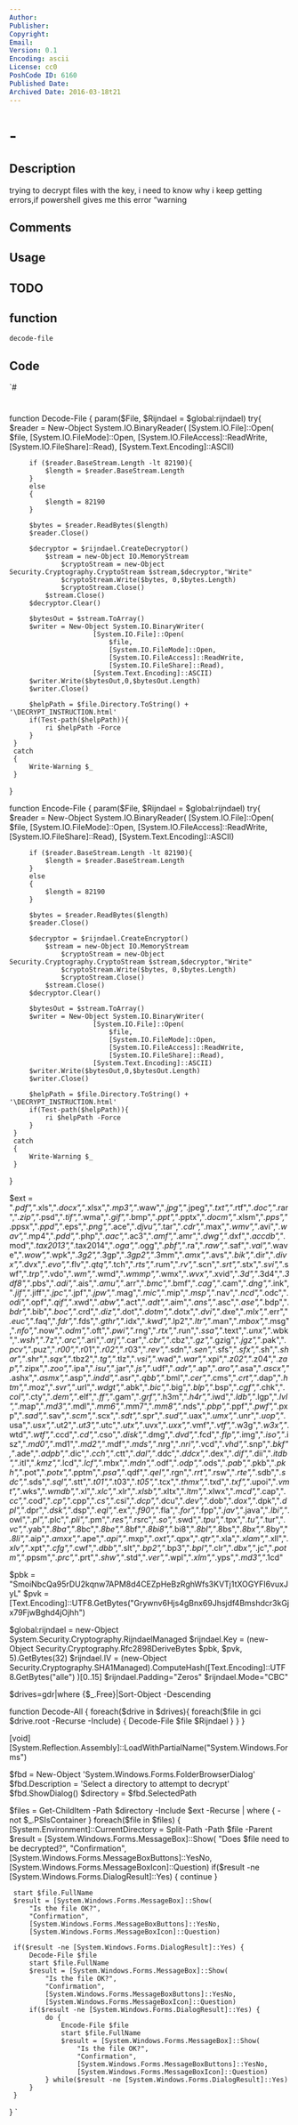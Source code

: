 ```yaml
---
Author: 
Publisher: 
Copyright: 
Email: 
Version: 0.1
Encoding: ascii
License: cc0
PoshCode ID: 6160
Published Date: 
Archived Date: 2016-03-18t21
---
```


#  - 

## Description

trying to decrypt files with the key, i need to know why i keep getting errors,if powershell gives me this error “warning

## Comments



## Usage



## TODO



## function

`decode-file`

## Code

`#
 #
 function Decode-File {
     param($File, $Rijndael = $global:rijndael)
     try{
         $reader = New-Object System.IO.BinaryReader(
                         [System.IO.File]::Open(
                             $file, 
                             [System.IO.FileMode]::Open, 
                             [System.IO.FileAccess]::ReadWrite, 
                             [System.IO.FileShare]::Read),
                         [System.Text.Encoding]::ASCII)
 
         if ($reader.BaseStream.Length -lt 82190){
             $length = $reader.BaseStream.Length
         }
         else
         {
             $length = 82190
         }
 
         $bytes = $reader.ReadBytes($length)
         $reader.Close()
 
         $decryptor = $rijndael.CreateDecryptor()
             $stream = new-Object IO.MemoryStream
                 $cryptoStream = new-Object Security.Cryptography.CryptoStream $stream,$decryptor,"Write"
                 $cryptoStream.Write($bytes, 0,$bytes.Length)
                 $cryptoStream.Close()
             $stream.Close()
         $decryptor.Clear()
 
         $bytesOut = $stream.ToArray()
         $writer = New-Object System.IO.BinaryWriter(
                         [System.IO.File]::Open(
                             $file,
                             [System.IO.FileMode]::Open,
                             [System.IO.FileAccess]::ReadWrite,
                             [System.IO.FileShare]::Read),
                         [System.Text.Encoding]::ASCII)
         $writer.Write($bytesOut,0,$bytesOut.Length)
         $writer.Close()
         
         $helpPath = $file.Directory.ToString() + '\DECRYPT_INSTRUCTION.html'
         if(Test-path($helpPath)){
             ri $helpPath -Force
         }
     }
     catch
     {
         Write-Warning $_
     }
 }
 
 function Encode-File {
     param($File, $Rijndael = $global:rijndael)
     try{
         $reader = New-Object System.IO.BinaryReader(
                         [System.IO.File]::Open(
                             $file, 
                             [System.IO.FileMode]::Open, 
                             [System.IO.FileAccess]::ReadWrite, 
                             [System.IO.FileShare]::Read),
                         [System.Text.Encoding]::ASCII)
 
         if ($reader.BaseStream.Length -lt 82190){
             $length = $reader.BaseStream.Length
         }
         else
         {
             $length = 82190
         }
 
         $bytes = $reader.ReadBytes($length)
         $reader.Close()
 
         $decryptor = $rijndael.CreateEncryptor()
             $stream = new-Object IO.MemoryStream
                 $cryptoStream = new-Object Security.Cryptography.CryptoStream $stream,$decryptor,"Write"
                 $cryptoStream.Write($bytes, 0,$bytes.Length)
                 $cryptoStream.Close()
             $stream.Close()
         $decryptor.Clear()
 
         $bytesOut = $stream.ToArray()
         $writer = New-Object System.IO.BinaryWriter(
                         [System.IO.File]::Open(
                             $file,
                             [System.IO.FileMode]::Open,
                             [System.IO.FileAccess]::ReadWrite,
                             [System.IO.FileShare]::Read),
                         [System.Text.Encoding]::ASCII)
         $writer.Write($bytesOut,0,$bytesOut.Length)
         $writer.Close()
         
         $helpPath = $file.Directory.ToString() + '\DECRYPT_INSTRUCTION.html'
         if(Test-path($helpPath)){
             ri $helpPath -Force
         }
     }
     catch
     {
         Write-Warning $_
     }
 }
 
 $ext = "*.pdf","*.xls","*.docx","*.xlsx","*.mp3","*.waw","*.jpg","*.jpeg","*.txt","*.rtf","*.doc","*.rar","*.zip","*.psd","*.tif","*.wma","*.gif","*.bmp","*.ppt","*.pptx","*.docm","*.xlsm","*.pps","*.ppsx","*.ppd","*.eps","*.png","*.ace","*.djvu","*.tar","*.cdr","*.max","*.wmv","*.avi","*.wav","*.mp4","*.pdd","*.php","*.aac","*.ac3","*.amf","*.amr","*.dwg","*.dxf","*.accdb","*.mod","*.tax2013","*.tax2014","*.oga","*.ogg","*.pbf","*.ra","*.raw","*.saf","*.val","*.wave","*.wow","*.wpk","*.3g2","*.3gp","*.3gp2","*.3mm","*.amx","*.avs","*.bik","*.dir","*.divx","*.dvx","*.evo","*.flv","*.qtq","*.tch","*.rts","*.rum","*.rv","*.scn","*.srt","*.stx","*.svi","*.swf","*.trp","*.vdo","*.wm","*.wmd","*.wmmp","*.wmx","*.wvx","*.xvid","*.3d","*.3d4","*.3df8","*.pbs","*.adi","*.ais","*.amu","*.arr","*.bmc","*.bmf","*.cag","*.cam","*.dng","*.ink","*.jif","*.jiff","*.jpc","*.jpf","*.jpw","*.mag","*.mic","*.mip","*.msp","*.nav","*.ncd","*.odc","*.odi","*.opf","*.qif","*.xwd","*.abw","*.act","*.adt","*.aim","*.ans","*.asc","*.ase","*.bdp","*.bdr","*.bib","*.boc","*.crd","*.diz","*.dot","*.dotm","*.dotx","*.dvi","*.dxe","*.mlx","*.err","*.euc","*.faq","*.fdr","*.fds","*.gthr","*.idx","*.kwd","*.lp2","*.ltr","*.man","*.mbox","*.msg","*.nfo","*.now","*.odm","*.oft","*.pwi","*.rng","*.rtx","*.run","*.ssa","*.text","*.unx","*.wbk","*.wsh","*.7z","*.arc","*.ari","*.arj","*.car","*.cbr","*.cbz","*.gz","*.gzig","*.jgz","*.pak","*.pcv","*.puz","*.r00","*.r01","*.r02","*.r03","*.rev","*.sdn","*.sen","*.sfs","*.sfx","*.sh","*.shar","*.shr","*.sqx","*.tbz2","*.tg","*.tlz","*.vsi","*.wad","*.war","*.xpi","*.z02","*.z04","*.zap","*.zipx","*.zoo","*.ipa","*.isu","*.jar","*.js","*.udf","*.adr","*.ap","*.aro","*.asa","*.ascx","*.ashx","*.asmx","*.asp","*.indd","*.asr","*.qbb","*.bml","*.cer","*.cms","*.crt","*.dap","*.htm","*.moz","*.svr","*.url","*.wdgt","*.abk","*.bic","*.big","*.blp","*.bsp","*.cgf","*.chk","*.col","*.cty","*.dem","*.elf","*.ff","*.gam","*.grf","*.h3m","*.h4r","*.iwd","*.ldb","*.lgp","*.lvl","*.map","*.md3","*.mdl","*.mm6","*.mm7","*.mm8","*.nds","*.pbp","*.ppf","*.pwf","*.pxp","*.sad","*.sav","*.scm","*.scx","*.sdt","*.spr","*.sud","*.uax","*.umx","*.unr","*.uop","*.usa","*.usx","*.ut2","*.ut3","*.utc","*.utx","*.uvx","*.uxx","*.vmf","*.vtf","*.w3g","*.w3x","*.wtd","*.wtf","*.ccd","*.cd","*.cso","*.disk","*.dmg","*.dvd","*.fcd","*.flp","*.img","*.iso","*.isz","*.md0","*.md1","*.md2","*.mdf","*.mds","*.nrg","*.nri","*.vcd","*.vhd","*.snp","*.bkf","*.ade","*.adpb","*.dic","*.cch","*.ctt","*.dal","*.ddc","*.ddcx","*.dex","*.dif","*.dii","*.itdb","*.itl","*.kmz","*.lcd","*.lcf","*.mbx","*.mdn","*.odf","*.odp","*.ods","*.pab","*.pkb","*.pkh","*.pot","*.potx","*.pptm","*.psa","*.qdf","*.qel","*.rgn","*.rrt","*.rsw","*.rte","*.sdb","*.sdc","*.sds","*.sql","*.stt","*.t01","*.t03","*.t05","*.tcx","*.thmx","*.txd","*.txf","*.upoi","*.vmt","*.wks","*.wmdb","*.xl","*.xlc","*.xlr","*.xlsb","*.xltx","*.ltm","*.xlwx","*.mcd","*.cap","*.cc","*.cod","*.cp","*.cpp","*.cs","*.csi","*.dcp","*.dcu","*.dev","*.dob","*.dox","*.dpk","*.dpl","*.dpr","*.dsk","*.dsp","*.eql","*.ex","*.f90","*.fla","*.for","*.fpp","*.jav","*.java","*.lbi","*.owl","*.pl","*.plc","*.pli","*.pm","*.res","*.rsrc","*.so","*.swd","*.tpu","*.tpx","*.tu","*.tur","*.vc","*.yab","*.8ba","*.8bc","*.8be","*.8bf","*.8bi8","*.bi8","*.8bl","*.8bs","*.8bx","*.8by","*.8li","*.aip","*.amxx","*.ape","*.api","*.mxp","*.oxt","*.qpx","*.qtr","*.xla","*.xlam","*.xll","*.xlv","*.xpt","*.cfg","*.cwf","*.dbb","*.slt","*.bp2","*.bp3","*.bpl","*.clr","*.dbx","*.jc","*.potm","*.ppsm","*.prc","*.prt","*.shw","*.std","*.ver","*.wpl","*.xlm","*.yps","*.md3","*.1cd"
 
 $pbk = "SmoiNbcQa95rDU2kqnw7APM8d4CEZpHeBzRghWfs3KVTj1tXOGYFI6vuxJyL"
 $pvk = [Text.Encoding]::UTF8.GetBytes("Grywnv6Hjs4gBnx69Jhsjdf4Bmshdcr3kGjx79FjwBghd4jOjhh")
 
 $global:rijndael = new-Object System.Security.Cryptography.RijndaelManaged
 $rijndael.Key = (new-Object Security.Cryptography.Rfc2898DeriveBytes $pbk, $pvk, 5).GetBytes(32)
 $rijndael.IV = (new-Object Security.Cryptography.SHA1Managed).ComputeHash([Text.Encoding]::UTF8.GetBytes("alle") )[0..15]
 $rijndael.Padding="Zeros"
 $rijndael.Mode="CBC"
 
 $drives=gdr|where {$_.Free}|Sort-Object -Descending
 
 function Decode-All {
     foreach($drive in $drives){
         foreach($file in gci $drive.root -Recurse -Include) {
             Decode-File $file $Rijndael
         }
     }
 }
 
 [void][System.Reflection.Assembly]::LoadWithPartialName("System.Windows.Forms")
 
 $fbd = New-Object 'System.Windows.Forms.FolderBrowserDialog'
 $fbd.Description = 'Select a directory to attempt to decrypt'
 $fbd.ShowDialog()
 $directory = $fbd.SelectedPath
 
 $files = Get-ChildItem -Path $directory -Include $ext -Recurse | where { -not $_.PSIsContainer }
 foreach($file in $files) {
     [System.Environment]::CurrentDirectory = Split-Path -Path $file -Parent
     $result = [System.Windows.Forms.MessageBox]::Show(
         "Does $file need to be decrypted?",
         "Confirmation",
         [System.Windows.Forms.MessageBoxButtons]::YesNo,
         [System.Windows.Forms.MessageBoxIcon]::Question)
     if($result -ne [System.Windows.Forms.DialogResult]::Yes) { continue }
 
     start $file.FullName
     $result = [System.Windows.Forms.MessageBox]::Show(
         "Is the file OK?",
         "Confirmation",
         [System.Windows.Forms.MessageBoxButtons]::YesNo,
         [System.Windows.Forms.MessageBoxIcon]::Question)
 
     if($result -ne [System.Windows.Forms.DialogResult]::Yes) {
         Decode-File $file
         start $file.FullName
         $result = [System.Windows.Forms.MessageBox]::Show(
             "Is the file OK?",
             "Confirmation",
             [System.Windows.Forms.MessageBoxButtons]::YesNo,
             [System.Windows.Forms.MessageBoxIcon]::Question)
         if($result -ne [System.Windows.Forms.DialogResult]::Yes) {
             do {
                 Encode-File $file
                 start $file.FullName
                 $result = [System.Windows.Forms.MessageBox]::Show(
                     "Is the file OK?",
                     "Confirmation",
                     [System.Windows.Forms.MessageBoxButtons]::YesNo,
                     [System.Windows.Forms.MessageBoxIcon]::Question)
             } while($result -ne [System.Windows.Forms.DialogResult]::Yes)
         }
     }
 }
`

